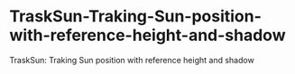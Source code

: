 # TraskSun-Traking-Sun-position-with-reference-height-and-shadow
TraskSun: Traking Sun position with reference height and shadow
